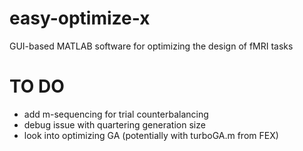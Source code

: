 easy-optimize-x
===============

GUI-based MATLAB software for optimizing the design of fMRI tasks


TO DO
===============
- add m-sequencing for trial counterbalancing
- debug issue with quartering generation size
- look into optimizing GA (potentially with turboGA.m from FEX)
